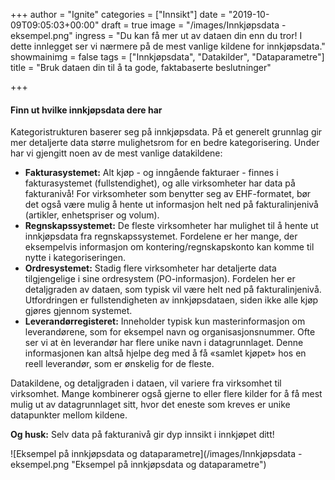 +++
author = "Ignite"
categories = ["Innsikt"]
date = "2019-10-09T09:05:03+00:00"
draft = true
image = "/images/Innkjøpsdata - eksempel.png"
ingress = "Du kan få mer ut av dataen din enn du tror! I dette innlegget ser vi nærmere på de mest vanlige kildene for innkjøpsdata."
showmainimg = false
tags = ["Innkjøpsdata", "Datakilder", "Dataparametre"]
title = "Bruk dataen din til å ta gode, faktabaserte beslutninger"

+++
####  Finn ut hvilke innkjøpsdata dere har

Kategoristrukturen baserer seg på innkjøpsdata. På et generelt grunnlag gir mer detaljerte data større mulighetsrom for en bedre kategorisering. Under har vi gjengitt noen av de mest vanlige datakildene:

* **Fakturasystemet:** Alt kjøp - og inngående fakturaer - finnes i fakturasystemet (fullstendighet), og alle virksomheter har data på fakturanivå! For virksomheter som benytter seg av EHF-formatet, bør det også være mulig å hente ut informasjon helt ned på fakturalinjenivå (artikler, enhetspriser og volum).
* **Regnskapssystemet:** De fleste virksomheter har mulighet til å hente ut innkjøpsdata fra regnskapssystemet. Fordelene er her mange, der eksempelvis informasjon om kontering/regnskapskonto kan komme til nytte i kategoriseringen.
* **Ordresystemet:** Stadig flere virksomheter har detaljerte data tilgjengelige i sine ordresystem (PO-informasjon). Fordelen her er detaljgraden av dataen, som typisk vil være helt ned på fakturalinjenivå. Utfordringen er fullstendigheten av innkjøpsdataen, siden ikke alle kjøp gjøres gjennom systemet.
* **Leverandørregisteret:** Inneholder typisk kun masterinformasjon om leverandørene, som for eksempel navn og organisasjonsnummer. Ofte ser vi at èn leverandør har flere unike navn i datagrunnlaget. Denne informasjonen kan altså hjelpe deg med å få «samlet kjøpet» hos en reell leverandør, som er ønskelig for de fleste.

Datakildene, og detaljgraden i dataen, vil variere fra virksomhet til virksomhet. Mange kombinerer også gjerne to eller flere kilder for å få mest mulig ut av datagrunnlaget sitt, hvor det eneste som kreves er unike datapunkter mellom kildene.

**Og husk:** Selv data på fakturanivå gir dyp innsikt i innkjøpet ditt!

![Eksempel på innkjøpsdata og dataparametre](/images/Innkjøpsdata - eksempel.png "Eksempel på innkjøpsdata og dataparametre")